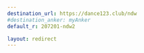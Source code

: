 ```yaml
---
destination_url: https://dance123.club/ndw
#destination_anker: myAnker
default_r: 207201-ndw2

layout: redirect
---
```


